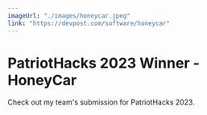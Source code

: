 ```yaml
---
imageUrl: "./images/honeycar.jpeg"
link: "https://devpost.com/software/honeycar"
---
```

# PatriotHacks 2023 Winner - HoneyCar

Check out my team's submission for PatriotHacks 2023.

